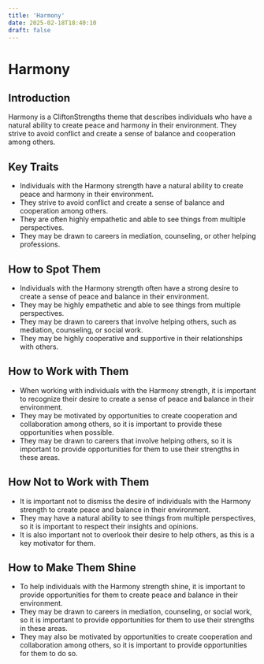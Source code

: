 ```yaml
---
title: 'Harmony'
date: 2025-02-18T18:40:10
draft: false
---
```


# Harmony

## Introduction

Harmony is a CliftonStrengths theme that describes individuals who have a natural ability to create peace and harmony in their environment. They strive to avoid conflict and create a sense of balance and cooperation among others.

## Key Traits

- Individuals with the Harmony strength have a natural ability to create peace and harmony in their environment.
- They strive to avoid conflict and create a sense of balance and cooperation among others.
- They are often highly empathetic and able to see things from multiple perspectives.
- They may be drawn to careers in mediation, counseling, or other helping professions.

## How to Spot Them

- Individuals with the Harmony strength often have a strong desire to create a sense of peace and balance in their environment.
- They may be highly empathetic and able to see things from multiple perspectives.
- They may be drawn to careers that involve helping others, such as mediation, counseling, or social work.
- They may be highly cooperative and supportive in their relationships with others.

## How to Work with Them

- When working with individuals with the Harmony strength, it is important to recognize their desire to create a sense of peace and balance in their environment.
- They may be motivated by opportunities to create cooperation and collaboration among others, so it is important to provide these opportunities when possible.
- They may be drawn to careers that involve helping others, so it is important to provide opportunities for them to use their strengths in these areas.

## How Not to Work with Them

- It is important not to dismiss the desire of individuals with the Harmony strength to create peace and balance in their environment.
- They may have a natural ability to see things from multiple perspectives, so it is important to respect their insights and opinions.
- It is also important not to overlook their desire to help others, as this is a key motivator for them.

## How to Make Them Shine

- To help individuals with the Harmony strength shine, it is important to provide opportunities for them to create peace and balance in their environment.
- They may be drawn to careers in mediation, counseling, or social work, so it is important to provide opportunities for them to use their strengths in these areas.
- They may also be motivated by opportunities to create cooperation and collaboration among others, so it is important to provide opportunities for them to do so.
